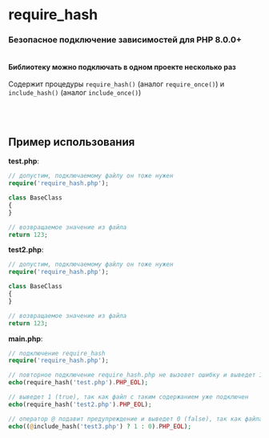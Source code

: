 # require_hash
### Безопасное подключение зависимостей для PHP 8.0.0+<br><br>

**Библиотеку можно подключать в одном проекте несколько раз**<br><br>
Содержит процедуры `require_hash()` (аналог `require_once()`) и `include_hash()` (аналог `include_once()`)

<br><br>
## Пример использования
**test.php**:
```php
// допустим, подключаемому файлу он тоже нужен
require('require_hash.php');

class BaseClass
{
}

// возвращаемое значение из файла
return 123;
```
**test2.php**:
```php
// допустим, подключаемому файлу он тоже нужен
require('require_hash.php');

class BaseClass
{
}

// возвращаемое значение из файла
return 123;
```
**main.php**:
```php
// подключение require_hash
require('require_hash.php');

// повторное подключение require_hash.php не вызовет ошибку и выведет 123
echo(require_hash('test.php').PHP_EOL);

// выведет 1 (true), так как файл с таким содержанием уже подключен
echo(require_hash('test2.php').PHP_EOL);

// оператор @ подавит предупреждение и выведет 0 (false), так как файла не существует
echo((@include_hash('test3.php') ? 1 : 0).PHP_EOL);
```

